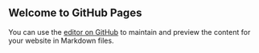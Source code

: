 ## Welcome to GitHub Pages

You can use the [editor on GitHub](https://github.com/leandroscardua/leandroscardua.github.io/edit/master/index.md) to maintain and preview the content for your website in Markdown files.
